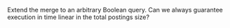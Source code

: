 Extend the merge to an arbitrary Boolean query. Can we always guarantee execution in time linear in the total postings size?

